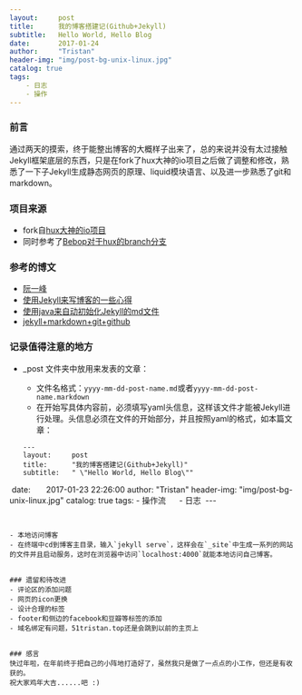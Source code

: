 ```yaml
---
layout:     post
title:      我的博客搭建记(Github+Jekyll)
subtitle:   Hello World, Hello Blog
date:       2017-01-24
author:     "Tristan"
header-img: "img/post-bg-unix-linux.jpg"
catalog: true
tags:
    - 日志
    - 操作
---
```


### 前言
通过两天的摸索，终于能整出博客的大概样子出来了，总的来说并没有太过接触Jekyll框架底层的东西，只是在fork了hux大神的io项目之后做了调整和修改，熟悉了一下子Jekyll生成静态网页的原理、liquid模块语言、以及进一步熟悉了git和markdown。

### 项目来源
- fork自[hux大神的io项目](https://github.com/Huxpro/huxpro.github.io)
- 同时参考了[Bebop对于hux的branch分支](https://github.com/chaosinmotion/chaosinmotion.github.io)

### 参考的博文
- [阮一峰](http://www.ruanyifeng.com/blog/2012/08/blogging_with_jekyll.html)
- [使用Jekyll来写博客的一些心得](http://www.tuicool.com/articles/vENfq2)
- [使用java来自动初始化Jekyll的md文件](http://www.tuicool.com/articles/yu6vIfe)
- [jekyll+markdown+git+github](https://droidcat.bitbucket.io/2015/05/26/blog-or-wiki.html)

### 记录值得注意的地方
- _post 文件夹中放用来发表的文章：
  - 文件名格式：`yyyy-mm-dd-post-name.md`或者`yyyy-mm-dd-post-name.markdown`
  - 在开始写具体内容前，必须填写yaml头信息，这样该文件才能被Jekyll进行处理。头信息必须在文件的开始部分，并且按照yaml的格式，如本篇文章：
  
  ```
  ---
  layout:     post
  title:      "我的博客搭建记(Github+Jekyll)"
  subtitle:   " \"Hello World, Hello Blog\""
  date:       2017-01-23 22:26:00
  author:     "Tristan"
  header-img: "img/post-bg-unix-linux.jpg"
  catalog: true
  tags:
      - 操作流
      - 日志
  ---
  ```


- 本地访问博客
  - 在终端中cd到博客主目录，输入`jekyll serve`，这样会在`_site`中生成一系列的网站的文件并且启动服务，这时在浏览器中访问`localhost:4000`就能本地访问自己博客。


### 遗留和待改进
- 评论区的添加问题
- 网页的icon更换
- 设计合理的标签
- footer和侧边的facebook和豆瓣等标签的添加
- 域名绑定有问题，51tristan.top还是会跳到以前的主页上


### 感言
快过年啦，在年前终于把自己的小阵地打造好了，虽然我只是做了一点点的小工作，但还是有收获的。
祝大家鸡年大吉......吧 :)


